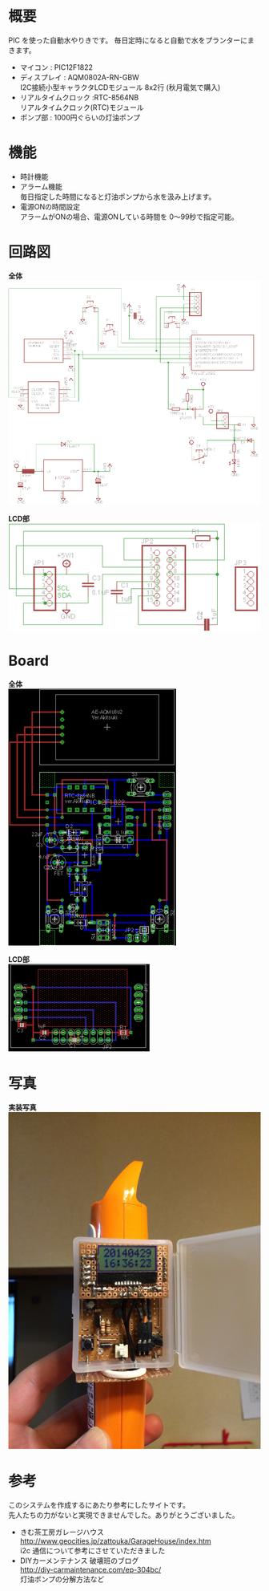概要
====

PIC を使った自動水やりきです。
毎日定時になると自動で水をプランターにまきます。

- マイコン : PIC12F1822
- ディスプレイ : AQM0802A-RN-GBW  
  I2C接続小型キャラクタLCDモジュール 8x2行 (秋月電気で購入)
- リアルタイムクロック :RTC-8564NB  
  リアルタイムクロック(RTC)モジュール
- ポンプ部 : 1000円ぐらいの灯油ポンプ

機能
====

- 時計機能
- アラーム機能  
 毎日指定した時間になると灯油ポンプから水を汲み上げます。
- 電源ONの時間設定  
 アラームがONの場合、電源ONしている時間を 0〜99秒で指定可能。


回路図
======

**全体**  
![回路図](https://raw.githubusercontent.com/ikesato/autowater/master/doc/images/autowater-schematic.png)


**LCD部**  
![回路図 LCD](https://raw.githubusercontent.com/ikesato/autowater/master/doc/images/ae-aqm0802-schematic.png)


Board
=====

**全体**  
![Board](https://raw.githubusercontent.com/ikesato/autowater/master/doc/images/autowater-board.png)

**LCD部**  
![Boad LCD](https://raw.githubusercontent.com/ikesato/autowater/master/doc/images/ae-aqm0802-board.png)


写真
====

**実装写真**  
![Picture Boad](https://raw.githubusercontent.com/ikesato/autowater/master/doc/images/picture-board.png)



参考
====

このシステムを作成するにあたり参考にしたサイトです。  
先人たちの力がないと実現できませんでした。ありがとうございました。

- きむ茶工房ガレージハウス  
 http://www.geocities.jp/zattouka/GarageHouse/index.htm  
 i2c 通信について参考にさせていただきました
- DIYカーメンテナンス 破壊班のブログ  
 http://diy-carmaintenance.com/ep-304bc/  
 灯油ポンプの分解方法など
